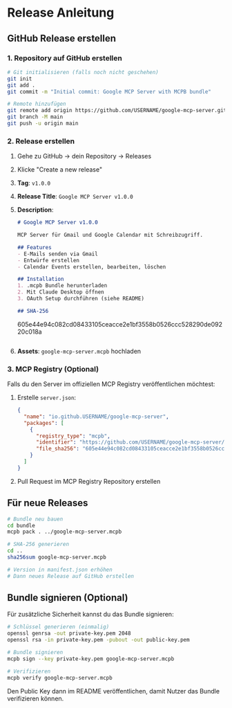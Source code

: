 # Release Anleitung

## GitHub Release erstellen

### 1. Repository auf GitHub erstellen

```bash
# Git initialisieren (falls noch nicht geschehen)
git init
git add .
git commit -m "Initial commit: Google MCP Server with MCPB bundle"

# Remote hinzufügen
git remote add origin https://github.com/USERNAME/google-mcp-server.git
git branch -M main
git push -u origin main
```

### 2. Release erstellen

1. Gehe zu GitHub → dein Repository → Releases
2. Klicke "Create a new release"
3. **Tag**: `v1.0.0`
4. **Release Title**: `Google MCP Server v1.0.0`
5. **Description**:
   ```markdown
   # Google MCP Server v1.0.0

   MCP Server für Gmail und Google Calendar mit Schreibzugriff.

   ## Features
   - E-Mails senden via Gmail
   - Entwürfe erstellen
   - Calendar Events erstellen, bearbeiten, löschen

   ## Installation
   1. .mcpb Bundle herunterladen
   2. Mit Claude Desktop öffnen
   3. OAuth Setup durchführen (siehe README)

   ## SHA-256
   ```
   605e44e94c082cd08433105ceacce2e1bf3558b0526ccc528290de09220c018a
   ```
   ```

6. **Assets**: `google-mcp-server.mcpb` hochladen

### 3. MCP Registry (Optional)

Falls du den Server im offiziellen MCP Registry veröffentlichen möchtest:

1. Erstelle `server.json`:
   ```json
   {
     "name": "io.github.USERNAME/google-mcp-server",
     "packages": [
       {
         "registry_type": "mcpb",
         "identifier": "https://github.com/USERNAME/google-mcp-server/releases/download/v1.0.0/google-mcp-server.mcpb",
         "file_sha256": "605e44e94c082cd08433105ceacce2e1bf3558b0526ccc528290de09220c018a"
       }
     ]
   }
   ```

2. Pull Request im MCP Registry Repository erstellen

## Für neue Releases

```bash
# Bundle neu bauen
cd bundle
mcpb pack . ../google-mcp-server.mcpb

# SHA-256 generieren
cd ..
sha256sum google-mcp-server.mcpb

# Version in manifest.json erhöhen
# Dann neues Release auf GitHub erstellen
```

## Bundle signieren (Optional)

Für zusätzliche Sicherheit kannst du das Bundle signieren:

```bash
# Schlüssel generieren (einmalig)
openssl genrsa -out private-key.pem 2048
openssl rsa -in private-key.pem -pubout -out public-key.pem

# Bundle signieren
mcpb sign --key private-key.pem google-mcp-server.mcpb

# Verifizieren
mcpb verify google-mcp-server.mcpb
```

Den Public Key dann im README veröffentlichen, damit Nutzer das Bundle verifizieren können.
